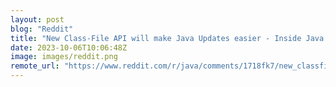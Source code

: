 ```yaml
---
layout: post
blog: "Reddit"
title: "New Class-File API will make Java Updates easier - Inside Java Newscast"
date: 2023-10-06T10:06:48Z
image: images/reddit.png
remote_url: "https://www.reddit.com/r/java/comments/1718fk7/new_classfile_api_will_make_java_updates_easier/"
---
```

